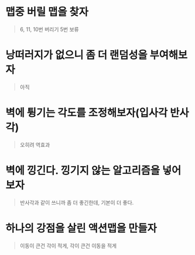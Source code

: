 # 맵중 버릴 맵을 찾자
> 6, 11, 10번 버리기
> 5번 보류
# 낭떠러지가 없으니 좀 더 랜덤성을 부여해보자
> 아직
# 벽에 튕기는 각도를 조정해보자(입사각 반사각)
> 오히려 역효과
# 벽에 낑긴다. 낑기지 않는 알고리즘을 넣어보자
> 반사각과 같이 쓰니까 좀 더 좋긴한데, 기본이 더 좋다.
# 하나의 강점을 살린 액션맵을 만들자
> 이동이 큰건 각이 적게, 각이 큰건 이동을 적게
